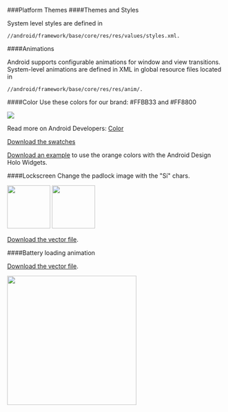###Platform Themes
####Themes and Styles

System level styles are defined in
```text
//android/framework/base/core/res/res/values/styles.xml.
```

####Animations

Android supports configurable animations for window and view transitions. System-level animations are defined in XML in global resource files located in
```text
//android/framework/base/core/res/res/anim/.
```

####Color
Use these colors for our brand: \#FFBB33 and \#FF8800

![](/android-doc-odm/res/colors.png)

Read more on Android Developers: [Color](http://developer.android.com/design/style/color.html "Android Developers")

[Download the swatches](http://developer.android.com/downloads/design/Android_Design_Color_Swatches_20120229.zip)

[Download an example](/android-doc-odm/res/Android_Design_Holo_Widgets_20120814.fw.png) to use the orange colors with the Android Design Holo Widgets.

####Lockscreen
Change the padlock image with the "Sí" chars.

<img  src="/android-doc-odm/res/lockscreen.png" style="width: 100px;"/>
<img  src="/android-doc-odm/res/logo-slide-lock-screen.svg" style="width: 100px;"/>

[Download the vector file](/android-doc-odm/res/logo-slide-lock-screen.eps).

####Battery loading animation

[Download the vector file](/android-doc-odm/res/battery.eps).

<img  src="/android-doc-odm/res/battery.png" style="width: 300px;"/>



